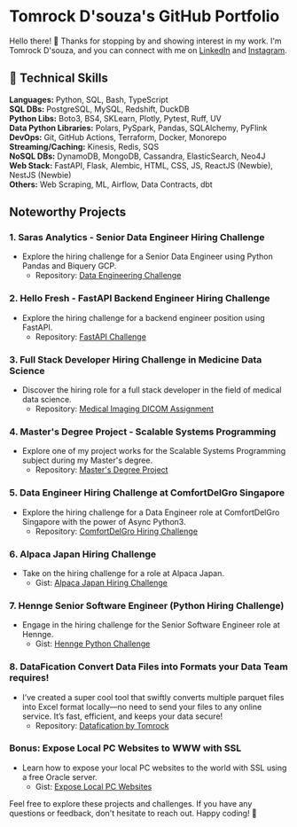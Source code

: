 # Tomrock D'souza's GitHub Portfolio

Hello there! 👋 Thanks for stopping by and showing interest in my work. I'm Tomrock D'souza, and you can connect with me on [LinkedIn](https://www.linkedin.com/in/tomrockdsouza/) and [Instagram](https://www.instagram.com/tomrockdsouza/).

## 🚀 Technical Skills

**Languages:** Python, SQL, Bash, TypeScript  
**SQL DBs:** PostgreSQL, MySQL, Redshift, DuckDB  
**Python Libs:** Boto3, BS4, SKLearn, Plotly, Pytest, Ruff, UV  
**Data Python Libraries:** Polars, PySpark, Pandas, SQLAlchemy, PyFlink  
**DevOps:** Git, GitHub Actions, Terraform, Docker, Monorepo  
**Streaming/Caching:** Kinesis, Redis, SQS  
**NoSQL DBs:** DynamoDB, MongoDB, Cassandra, ElasticSearch, Neo4J  
**Web Stack:** FastAPI, Flask, Alembic, HTML, CSS, JS, ReactJS (Newbie), NestJS (Newbie)  
**Others:** Web Scraping, ML, Airflow, Data Contracts, dbt  

## Noteworthy Projects

### 1. Saras Analytics - Senior Data Engineer Hiring Challenge
- Explore the hiring challenge for a Senior Data Engineer using Python Pandas and Biquery GCP.
  - Repository: [Data Engineering Challenge](https://github.com/tomrockdsouza/bigquery-cleaning-challenge)

### 2. Hello Fresh - FastAPI Backend Engineer Hiring Challenge
- Explore the hiring challenge for a backend engineer position using FastAPI.
  - Repository: [FastAPI Challenge](https://github.com/tomrockdsouza/fastapi-challenge)

### 3. Full Stack Developer Hiring Challenge in Medicine Data Science
- Discover the hiring role for a full stack developer in the field of medical data science.
  - Repository: [Medical Imaging DICOM Assignment](https://github.com/tomrockdsouza/medical-imaging-dicom-assignment)

### 4. Master's Degree Project - Scalable Systems Programming
- Explore one of my project works for the Scalable Systems Programming subject during my Master's degree.
  - Repository: [Master's Degree Project](https://github.com/tomrockdsouza/mrjob-ssp)

### 5. Data Engineer Hiring Challenge at ComfortDelGro Singapore
- Explore the hiring challenge for a Data Engineer role at ComfortDelGro Singapore with the power of Async Python3.
  - Repository: [ComfortDelGro Hiring Challenge](https://github.com/tomrockdsouza/singapore-weather)

### 6. Alpaca Japan Hiring Challenge
- Take on the hiring challenge for a role at Alpaca Japan.
  - Gist: [Alpaca Japan Hiring Challenge](https://gist.github.com/tomrockdsouza/3b4b3f744ade13d7c6cd9ad97a6b25f6)

### 7. Hennge Senior Software Engineer (Python Hiring Challenge)
- Engage in the hiring challenge for the Senior Software Engineer role at Hennge.
  - Gist: [Hennge Python Challenge](https://gist.github.com/tomrockdsouza/e96af7e590ef3aa9c09761377c5be8cb)

### 8. DataFication Convert Data Files into Formats your Data Team requires!
- I’ve created a super cool tool that swiftly converts multiple parquet files into Excel format locally—no need to send your files to any online service. It’s fast, efficient, and keeps your data secure!
  - Repository: [Datafication by Tomrock](https://github.com/tomrockdsouza/datafication)

### Bonus: Expose Local PC Websites to WWW with SSL
- Learn how to expose your local PC websites to the world with SSL using a free Oracle server.
  - Gist: [Expose Local PC Websites](https://gist.github.com/tomrockdsouza/d41e6cec7aaa2bbaa3867e1b1ec2430e)

Feel free to explore these projects and challenges. If you have any questions or feedback, don't hesitate to reach out. Happy coding! 🚀
